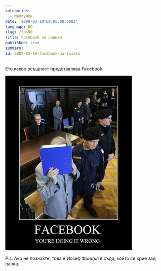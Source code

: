```yaml
---
categories:
  - Малоумки
date: '2009-03-19T00:00:00.000Z'
language: BG
slug: /?p=90
title: Facebook на снимка
published: true
summary: ''
id: 2009-03-19-facebook-na-snimka
---
```


Ето какво всъщност представлява Facebook 

![00035958](https://raw.githubusercontent.com/kirilchristov/blog_images/main/2009/03/00035958.jpg)

 P.s. Ако не познахте, това е Йозеф Фрицъл в съда, който се крие зад папка.
